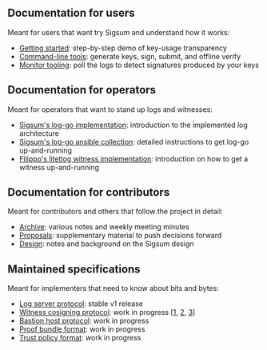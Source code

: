 ## Documentation for users

Meant for users that want try Sigsum and understand how it works:

  - [Getting started](/getting-started): step-by-step demo of key-usage transparency
  - [Command-line tools][]: generate keys, sign, submit, and offline verify
  - [Monitor tooling][]: poll the logs to detect signatures produced by your keys

[Command-line tools]: https://git.glasklar.is/sigsum/core/sigsum-go/-/blob/main/doc/tools.md
[Monitor tooling]: https://git.glasklar.is/sigsum/core/sigsum-go/-/blob/main/doc/monitor.md

## Documentation for operators

Meant for operators that want to stand up logs and witnesses:

  - [Sigsum's log-go implementation][]: introduction to the implemented log architecture
  - [Sigsum's log-go ansible collection][]: detailed instructions to get log-go up-and-running
  - [Filippo's litetlog witness implementation][]: introduction on how to get a witness up-and-running

[Sigsum's log-go implementation]: https://git.glasklar.is/sigsum/core/log-go/-/blob/main/doc/readme.md
[Sigsum's log-go ansible collection]: https://git.glasklar.is/sigsum/admin/ansible/-/blob/main/README.md
[Filippo's litetlog witness implementation]: https://github.com/FiloSottile/litetlog#litewitness

## Documentation for contributors

Meant for contributors and others that follow the project in detail:

  - [Archive][]: various notes and weekly meeting minutes
  - [Proposals][]: supplementary material to push decisions forward
  - [Design][]: notes and background on the Sigsum design

[Archive]: https://git.glasklar.is/sigsum/project/documentation/-/tree/main/archive
[Proposals]: https://git.glasklar.is/sigsum/project/documentation/-/tree/main/proposals
[Design]: https://git.glasklar.is/nisse/cats-2023/-/blob/main/sigsum-design-cats-2023.pdf?ref_type=heads

## Maintained specifications

Meant for implementers that need to know about bits and bytes:

  - [Log server protocol][]: stable v1 release
  - [Witness cosigning protocol][]: work in progress \[[1][], [2][], [3][]\]
  - [Bastion host protocol][]: work in progress
  - [Proof bundle format][]: work in progress
  - [Trust policy format][]: work in progress

[1]: https://git.glasklar.is/sigsum/project/documentation/-/blob/main/proposals/2023-08-witness-apis.md
[2]: https://git.glasklar.is/sigsum/project/documentation/-/blob/main/proposals/2023-11-add-checkpoint.md
[3]: https://git.glasklar.is/sigsum/project/documentation/-/merge_requests/64
[Log server protocol]: https://git.glasklar.is/sigsum/project/documentation/-/blob/log.md-release-v1.0.0/log.md
[Witness cosigning protocol]: https://git.glasklar.is/sigsum/project/documentation/-/blob/main/witness.md
[Bastion host protocol]: https://git.glasklar.is/sigsum/project/documentation/-/blob/main/bastion.md
[Proof bundle format]: https://git.glasklar.is/sigsum/core/sigsum-go/-/blob/main/doc/sigsum-proof.md
[Trust policy format]: https://git.glasklar.is/sigsum/core/sigsum-go/-/blob/main/doc/policy.md
